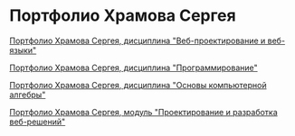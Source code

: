 # Портфолио Храмова Сергея
<a href="https://serega89kh.github.io/web">Портфолио Храмова Сергея, дисциплина "Веб-проектирование и веб-языки"</a>

<a href="https://serega89kh.github.io/prog">Портфолио Храмова Сергея, дисциплина "Программирование"</a>

<a href="https://serega89kh.github.io/oka">Портфолио Храмова Сергея, дисциплина "Основы компьютерной алгебры"</a>

<a href="https://serega89kh.github.io/weball">Портфолио Храмова Сергея, модуль "Проектирование и разработка веб-решений"</a>

